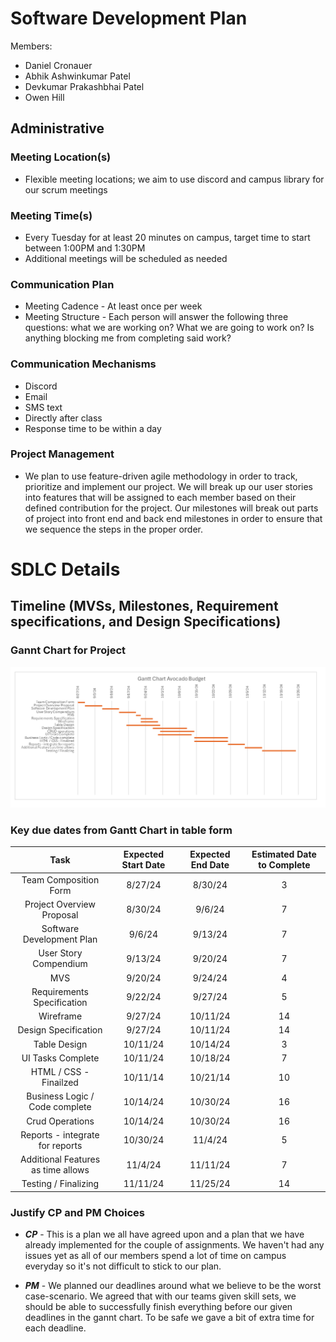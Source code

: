 # Software Development Plan
Members:
- Daniel Cronauer
- Abhik Ashwinkumar Patel
- Devkumar Prakashbhai Patel
- Owen Hill

## Administrative 

###  Meeting Location(s)

- Flexible meeting locations; we aim to use discord and campus library for our scrum meetings

###  Meeting Time(s)

- Every Tuesday for at least 20 minutes on campus, target time to start between 1:00PM and 1:30PM
- Additional meetings will be scheduled as needed

### Communication Plan
- Meeting Cadence - At least once per week
- Meeting Structure - Each person will answer the following three questions: what we are working on? What we are going to work on? Is anything blocking me from completing said work?

### Communication Mechanisms
- Discord
- Email
- SMS text
- Directly after class
- Response time to be within a day

### Project Management

- We plan to use feature-driven agile methodology in order to track, prioritize and implement our project. We will break up our user stories into features that will be assigned to each member based on their defined contribution for the project. Our milestones will break out parts of project into front end and back end milestones in order to ensure that we sequence the steps in the proper order. 

# SDLC Details

## Timeline (MVSs, Milestones, Requirement specifications, and Design Specifications)

### Gannt Chart for Project
![Alt text](./gannntChart.png)


### Key due dates from Gantt Chart in table form

| Task  | Expected Start Date | Expected End Date | Estimated Date to Complete |
| :-------------: | :-------------: | :-------------: | :------: |
|Team Composition Form|8/27/24|8/30/24|3|
|Project Overview Proposal|8/30/24|9/6/24|7|
|Software Development Plan|9/6/24|9/13/24|7|
|User Story Compendium|9/13/24|9/20/24|7|
|MVS|9/20/24|9/24/24|4|
|Requirements Specification|9/22/24|9/27/24|5|
|Wireframe|9/27/24|10/11/24|14|
|Design Specification|9/27/24|10/11/24|14|
|Table Design|10/11/24|10/14/24|3|
|UI Tasks Complete|10/11/24|10/18/24|7|
|HTML / CSS - Finailzed|10/11/14|10/21/14|10|
|Business Logic / Code complete|10/14/24|10/30/24|16|
|Crud Operations|10/14/24|10/30/24|16|
|Reports - integrate for reports|10/30/24|11/4/24|5|
|Additional Features as time allows|11/4/24|11/11/24|7|
|Testing / Finalizing|11/11/24|11/25/24|14|


### Justify CP and PM Choices
- ***CP*** - This is a plan we all have agreed upon and a plan that we have already implemented for the couple of assignments. We haven't had any issues yet as all of our members spend a lot of time on campus everyday so it's not difficult to stick to our plan.

- ***PM*** - We planned our deadlines around what we believe to be the worst case-scenario. We agreed that with our teams given skill sets, we should be able to successfully finish everything before our given deadlines in the gannt chart. To be safe we gave a bit of extra time for each deadline.
